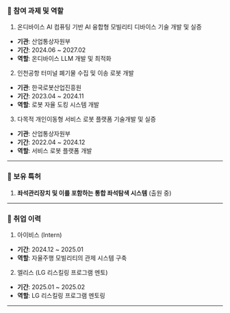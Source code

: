 ### 📌 참여 과제 및 역할
1. 온디바이스 AI 컴퓨팅 기반 AI 융합형 모빌리티 디바이스 기술 개발 및 실증  
- **기관**: 산업통상자원부  
- **기간**: 2024.06 ~ 2027.02  
- **역할**: 온디바이스 LLM 개발 및 최적화  

2. 인천공항 터미널 폐기물 수집 및 이송 로봇 개발  
- **기관**: 한국로봇산업진흥원  
- **기간**: 2023.04 ~ 2024.11  
- **역할**: 로봇 자율 도킹 시스템 개발  

3. 다목적 개인이동형 서비스 로봇 플랫폼 기술개발 및 실증  
- **기관**: 산업통상자원부  
- **기간**: 2022.04 ~ 2024.12  
- **역할**: 서비스 로봇 플랫폼 개발  

---

### 📌 보유 특허
1. **좌석관리장치 및 이를 포함하는 통합 좌석탐색 시스템** (출원 중)  

---

### 📌 취업 이력
1. 아이비스 (Intern)  
- **기간**: 2024.12 ~ 2025.01  
- **역할**: 자율주행 모빌리티의 관제 시스템 구축  

2. 엘리스 (LG 리스킬링 프로그램 멘토)  
- **기간**: 2025.01 ~ 2025.02  
- **역할**: LG 리스킬링 프로그램 멘토링  

---
